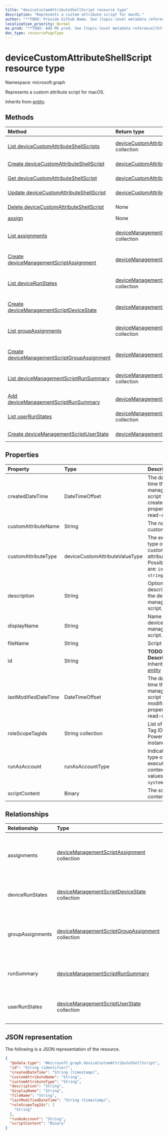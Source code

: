 ```yaml
---
title: "deviceCustomAttributeShellScript resource type"
description: "Represents a custom attribute script for macOS."
author: "**TODO: Provide Github Name. See [topic-level metadata reference](https://msgo.azurewebsites.net/add/document/guidelines/metadata.html#topic-level-metadata)**"
localization_priority: Normal
ms.prod: "**TODO: Add MS prod. See [topic-level metadata reference](https://msgo.azurewebsites.net/add/document/guidelines/metadata.html#topic-level-metadata)**"
doc_type: resourcePageType
---
```


# deviceCustomAttributeShellScript resource type

Namespace: microsoft.graph



Represents a custom attribute script for macOS.


Inherits from [entity](../resources/entity.md).

## Methods
|Method|Return type|Description|
|:---|:---|:---|
|[List deviceCustomAttributeShellScripts](../api/devicecustomattributeshellscript-list.md)|[deviceCustomAttributeShellScript](../resources/devicecustomattributeshellscript.md) collection|Get a list of the [deviceCustomAttributeShellScript](../resources/devicecustomattributeshellscript.md) objects and their properties.|
|[Create deviceCustomAttributeShellScript](../api/devicecustomattributeshellscript-create.md)|[deviceCustomAttributeShellScript](../resources/devicecustomattributeshellscript.md)|Create a new [deviceCustomAttributeShellScript](../resources/devicecustomattributeshellscript.md) object.|
|[Get deviceCustomAttributeShellScript](../api/devicecustomattributeshellscript-get.md)|[deviceCustomAttributeShellScript](../resources/devicecustomattributeshellscript.md)|Read the properties and relationships of a [deviceCustomAttributeShellScript](../resources/devicecustomattributeshellscript.md) object.|
|[Update deviceCustomAttributeShellScript](../api/devicecustomattributeshellscript-update.md)|[deviceCustomAttributeShellScript](../resources/devicecustomattributeshellscript.md)|Update the properties of a [deviceCustomAttributeShellScript](../resources/devicecustomattributeshellscript.md) object.|
|[Delete deviceCustomAttributeShellScript](../api/devicecustomattributeshellscript-delete.md)|None|Deletes a [deviceCustomAttributeShellScript](../resources/devicecustomattributeshellscript.md) object.|
|[assign](../api/devicecustomattributeshellscript-assign.md)|None|**TODO: Add Description**|
|[List assignments](../api/devicecustomattributeshellscript-list-assignments.md)|[deviceManagementScriptAssignment](../resources/devicemanagementscriptassignment.md) collection|Get the deviceManagementScriptAssignment resources from the assignments navigation property.|
|[Create deviceManagementScriptAssignment](../api/devicecustomattributeshellscript-post-assignments.md)|[deviceManagementScriptAssignment](../resources/devicemanagementscriptassignment.md)|Create a new deviceManagementScriptAssignment object.|
|[List deviceRunStates](../api/devicecustomattributeshellscript-list-devicerunstates.md)|[deviceManagementScriptDeviceState](../resources/devicemanagementscriptdevicestate.md) collection|Get the deviceManagementScriptDeviceState resources from the deviceRunStates navigation property.|
|[Create deviceManagementScriptDeviceState](../api/devicecustomattributeshellscript-post-devicerunstates.md)|[deviceManagementScriptDeviceState](../resources/devicemanagementscriptdevicestate.md)|Create a new deviceManagementScriptDeviceState object.|
|[List groupAssignments](../api/devicecustomattributeshellscript-list-groupassignments.md)|[deviceManagementScriptGroupAssignment](../resources/devicemanagementscriptgroupassignment.md) collection|Get the deviceManagementScriptGroupAssignment resources from the groupAssignments navigation property.|
|[Create deviceManagementScriptGroupAssignment](../api/devicecustomattributeshellscript-post-groupassignments.md)|[deviceManagementScriptGroupAssignment](../resources/devicemanagementscriptgroupassignment.md)|Create a new deviceManagementScriptGroupAssignment object.|
|[List deviceManagementScriptRunSummary](../api/devicecustomattributeshellscript-list-runsummary.md)|[deviceManagementScriptRunSummary](../resources/devicemanagementscriptrunsummary.md) collection|Get the deviceManagementScriptRunSummary resources from the runSummary navigation property.|
|[Add deviceManagementScriptRunSummary](../api/devicecustomattributeshellscript-post-runsummary.md)|[deviceManagementScriptRunSummary](../resources/devicemanagementscriptrunsummary.md)|Add runSummary by posting to the runSummary collection.|
|[List userRunStates](../api/devicecustomattributeshellscript-list-userrunstates.md)|[deviceManagementScriptUserState](../resources/devicemanagementscriptuserstate.md) collection|Get the deviceManagementScriptUserState resources from the userRunStates navigation property.|
|[Create deviceManagementScriptUserState](../api/devicecustomattributeshellscript-post-userrunstates.md)|[deviceManagementScriptUserState](../resources/devicemanagementscriptuserstate.md)|Create a new deviceManagementScriptUserState object.|

## Properties
|Property|Type|Description|
|:---|:---|:---|
|createdDateTime|DateTimeOffset|The date and time the device management script was created. This property is read-only.|
|customAttributeName|String|The name of the custom attribute.|
|customAttributeType|deviceCustomAttributeValueType|The expected type of the custom attribute's value. Possible values are: `integer`, `string`, `dateTime`.|
|description|String|Optional description for the device management script.|
|displayName|String|Name of the device management script.|
|fileName|String|Script file name.|
|id|String|**TODO: Add Description** Inherited from [entity](../resources/entity.md)|
|lastModifiedDateTime|DateTimeOffset|The date and time the device management script was last modified. This property is read-only.|
|roleScopeTagIds|String collection|List of Scope Tag IDs for this PowerShellScript instance.|
|runAsAccount|runAsAccountType|Indicates the type of execution context. Possible values are: `system`, `user`.|
|scriptContent|Binary|The script content.|

## Relationships
|Relationship|Type|Description|
|:---|:---|:---|
|assignments|[deviceManagementScriptAssignment](../resources/devicemanagementscriptassignment.md) collection|The list of group assignments for the device management script.|
|deviceRunStates|[deviceManagementScriptDeviceState](../resources/devicemanagementscriptdevicestate.md) collection|List of run states for this script across all devices.|
|groupAssignments|[deviceManagementScriptGroupAssignment](../resources/devicemanagementscriptgroupassignment.md) collection|The list of group assignments for the device management script.|
|runSummary|[deviceManagementScriptRunSummary](../resources/devicemanagementscriptrunsummary.md)|Run summary for device management script.|
|userRunStates|[deviceManagementScriptUserState](../resources/devicemanagementscriptuserstate.md) collection|List of run states for this script across all users.|

## JSON representation
The following is a JSON representation of the resource.
<!-- {
  "blockType": "resource",
  "keyProperty": "id",
  "@odata.type": "microsoft.graph.deviceCustomAttributeShellScript",
  "baseType": "microsoft.graph.entity",
  "openType": false
}
-->
``` json
{
  "@odata.type": "#microsoft.graph.deviceCustomAttributeShellScript",
  "id": "String (identifier)",
  "createdDateTime": "String (timestamp)",
  "customAttributeName": "String",
  "customAttributeType": "String",
  "description": "String",
  "displayName": "String",
  "fileName": "String",
  "lastModifiedDateTime": "String (timestamp)",
  "roleScopeTagIds": [
    "String"
  ],
  "runAsAccount": "String",
  "scriptContent": "Binary"
}
```

